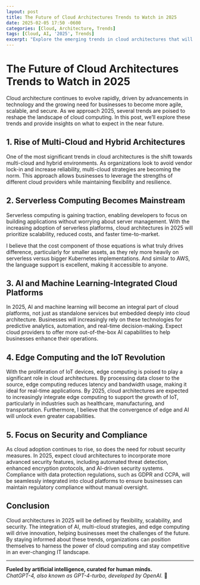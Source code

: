 ```yaml
---
layout: post
title: The Future of Cloud Architectures Trends to Watch in 2025
date: 2025-02-05 17:50 -0600
categories: [Cloud, Architecture, Trends]
tags: [Cloud, AI, '2025', Trends]
excerpt: "Explore the emerging trends in cloud architectures that will shape the future of IT infrastructure in 2025."
---
```


# The Future of Cloud Architectures Trends to Watch in 2025

Cloud architecture continues to evolve rapidly, driven by advancements in technology and the growing need for businesses to become more agile, scalable, and secure. As we approach 2025, several trends are poised to reshape the landscape of cloud computing. In this post, we’ll explore these trends and provide insights on what to expect in the near future.

## 1. Rise of Multi-Cloud and Hybrid Architectures

One of the most significant trends in cloud architectures is the shift towards multi-cloud and hybrid environments. As organizations look to avoid vendor lock-in and increase reliability, multi-cloud strategies are becoming the norm. This approach allows businesses to leverage the strengths of different cloud providers while maintaining flexibility and resilience.

## 2. Serverless Computing Becomes Mainstream

Serverless computing is gaining traction, enabling developers to focus on building applications without worrying about server management. With the increasing adoption of serverless platforms, cloud architectures in 2025 will prioritize scalability, reduced costs, and faster time-to-market.

I believe that the cost component of those equations is what truly drives difference, particularly for smaller assets, as they rely more heavily on serverless versus bigger Kubernetes implementations. And similar to AWS, the language support is excellent, making it accessible to anyone.

## 3. AI and Machine Learning-Integrated Cloud Platforms

In 2025, AI and machine learning will become an integral part of cloud platforms, not just as standalone services but embedded deeply into cloud architecture. Businesses will increasingly rely on these technologies for predictive analytics, automation, and real-time decision-making. Expect cloud providers to offer more out-of-the-box AI capabilities to help businesses enhance their operations.

## 4. Edge Computing and the IoT Revolution

With the proliferation of IoT devices, edge computing is poised to play a significant role in cloud architectures. By processing data closer to the source, edge computing reduces latency and bandwidth usage, making it ideal for real-time applications. By 2025, cloud architectures are expected to increasingly integrate edge computing to support the growth of IoT, particularly in industries such as healthcare, manufacturing, and transportation.
Furthermore, I believe that the convergence of edge and AI will unlock even greater capabilities.

## 5. Focus on Security and Compliance

As cloud adoption continues to rise, so does the need for robust security measures. In 2025, expect cloud architectures to incorporate more advanced security features, including automated threat detection, enhanced encryption protocols, and AI-driven security systems. Compliance with data protection regulations, such as GDPR and CCPA, will be seamlessly integrated into cloud platforms to ensure businesses can maintain regulatory compliance without manual oversight.

## Conclusion

Cloud architectures in 2025 will be defined by flexibility, scalability, and security. The integration of AI, multi-cloud strategies, and edge computing will drive innovation, helping businesses meet the challenges of the future. By staying informed about these trends, organizations can position themselves to harness the power of cloud computing and stay competitive in an ever-changing IT landscape.

---

**Fueled by artificial intelligence, curated for human minds.**  
*ChatGPT-4, also known as GPT-4-turbo, developed by OpenAI.* 🚀